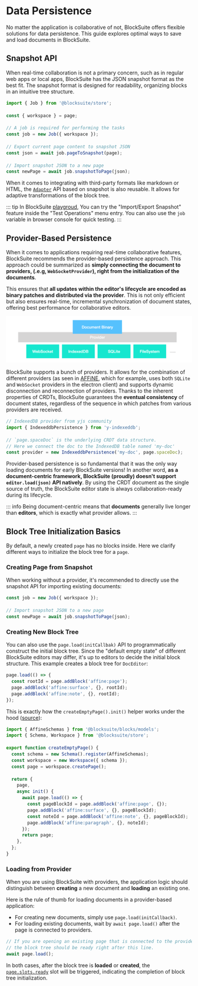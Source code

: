 # Data Persistence

No matter the application is collaborative of not, BlockSuite offers flexible solutions for data persistence. This guide explores optimal ways to save and load documents in BlockSuite.

## Snapshot API

When real-time collaboration is not a primary concern, such as in regular web apps or local apps, BlockSuite has the JSON snapshot format as the best fit. The snapshot format is designed for readability, organizing blocks in an intuitive tree structure.

```ts
import { Job } from '@blocksuite/store';

const { workspace } = page;

// A job is required for performing the tasks
const job = new Job({ workspace });

// Export current page content to snapshot JSON
const json = await job.pageToSnapshot(page);

// Import snapshot JSON to a new page
const newPage = await job.snapshotToPage(json);
```

When it comes to integrating with third-party formats like markdown or HTML, the [`Adapter`](./adapter) API based on snapshot is also reusable. It allows for adaptive transformations of the block tree.

::: tip
In BlockSuite [playgroud](https://try-blocksuite.vercel.app/starter/?init), You can try the "Import/Export Snapshot" feature inside the "Test Operations" menu entry. You can also use the `job` variable in browser console for quick testing.
:::

## Provider-Based Persistence

When it comes to applications requiring real-time collaborative features, BlockSuite recommends the provider-based persistence approach. This approach could be summarized as **simply connecting the document to providers, (.e.g, `WebSocketProvider`), right from the initialization of the documents**.

This ensures that **all updates within the editor's lifecycle are encoded as binary patches and distributed via the provider**. This is not only efficient but also ensures real-time, incremental synchronization of document states, offering best performance for collaborative editors.

![pluggable-providers](./images/pluggable-providers.png)

BlockSuite supports a bunch of providers. It allows for the combination of different providers (as seen in [AFFiNE](https://github.com/toeverything/AFFiNE), which for example, uses both `SQLite` and `WebSocket` providers in the electron client) and supports dynamic disconnection and reconnection of providers. Thanks to the inherent properties of CRDTs, BlockSuite guarantees the **eventual consistency** of document states, regardless of the sequence in which patches from various providers are received.

```ts
// IndexedDB provider from yjs community
import { IndexeddbPersistence } from 'y-indexeddb';

// `page.spaceDoc` is the underlying CRDT data structure.
// Here we connect the doc to the IndexedDB table named 'my-doc'
const provider = new IndexeddbPersistence('my-doc', page.spaceDoc);
```

Provider-based persistence is so fundamental that it was the only way loading documents for early BlockSuite versions! In another word, **as a document-centric framework, BlockSuite (proudly) doesn't support `editor.load(json)` API natively**. By using the CRDT document as the single source of truth, the BlockSuite editor state is always collaboration-ready during its lifecycle.

::: info
Being document-centric means that **documents** generally live longer than **editors**, which is exactly what provider allows.
:::

## Block Tree Initialization Basics

By default, a newly created `page` has no blocks inside. Here we clarify different ways to initialize the block tree for a `page`.

### Creating Page from Snapshot

When working without a provider, it's recommended to directly use the snapshot API for importing existing documents:

```ts
const job = new Job({ workspace });

// Import snapshot JSON to a new page
const newPage = await job.snapshotToPage(json);
```

### Creating New Block Tree

You can also use the `page.load(initCallbak)` API to programmatically construct the initial block tree. Since the "default empty state" of different BlockSuite editors may differ, it's up to editors to decide the initial block structure. This example creates a block tree for `DocEditor`:

```ts
page.load(() => {
  const rootId = page.addBlock('affine:page');
  page.addBlock('affine:surface', {}, rootId);
  page.addBlock('affine:note', {}, rootId);
});
```

This is exactly how the `createEmptyPage().init()` helper works under the hood ([source](https://github.com/toeverything/blocksuite/blob/master/packages/presets/src/helpers/index.ts)):

```ts
import { AffineSchemas } from '@blocksuite/blocks/models';
import { Schema, Workspace } from '@blocksuite/store';

export function createEmptyPage() {
  const schema = new Schema().register(AffineSchemas);
  const workspace = new Workspace({ schema });
  const page = workspace.createPage();

  return {
    page,
    async init() {
      await page.load(() => {
        const pageBlockId = page.addBlock('affine:page', {});
        page.addBlock('affine:surface', {}, pageBlockId);
        const noteId = page.addBlock('affine:note', {}, pageBlockId);
        page.addBlock('affine:paragraph', {}, noteId);
      });
      return page;
    },
  };
}
```

### Loading from Provider

When you are using BlockSuite with providers, the application logic should distinguish between **creating** a new document and **loading** an existing one.

Here is the rule of thumb for loading documents in a provider-based application:

- For creating new documents, simply use `page.load(initCallback)`.
- For loading existing documents, wait by `await page.load()` after the page is connected to providers.

```ts
// If you are opening an existing page that is connected to the provider,
// the block tree should be ready right after this line.
await page.load();
```

In both cases, after the block tree is **loaded** or **created**, the [`page.slots.ready`](/api/@blocksuite/store/classes/Page.html#ready-1) slot will be triggered, indicating the completion of block tree initialization.
